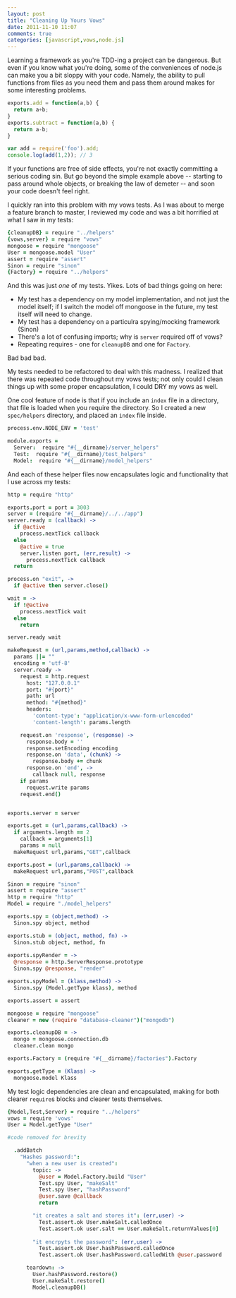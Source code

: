 ```yaml
---
layout: post
title: "Cleaning Up Yours Vows"
date: 2011-11-10 11:07
comments: true
categories: [javascript,vows,node.js]
---
```

Learning a framework as you're TDD-ing a project can be dangerous. But even if you
know what you're doing, some of the conveniences of node.js can make you a bit sloppy
with your code. Namely, the ability to pull functions from files as you need them and pass
them around makes for some interesting problems. 

``` javascript foo.js
exports.add = function(a,b) {
  return a+b; 
}
exports.subtract = function(a,b) {
  return a-b;
}
```
``` javascript bar.js
var add = require('foo').add;
console.log(add(1,2)); // 3
```
If your functions are free of side effects, you're not exactly committing
a serious coding sin. But go beyond the simple example above -- starting to pass 
around whole objects, or breaking the law of demeter -- and soon your code doesn't feel right.

I quickly ran into this problem with my vows tests. As I was about to merge a feature
branch to master, I reviewed my code and was a bit horrified at what I saw in my tests:
``` coffeescript user_spec.coffee
{cleanupDB} = require "../helpers"
{vows,server} = require "vows"
mongoose = require "mongoose"
User = mongoose.model "User"
assert = require "assert"
Sinon = require "sinon"
{Factory} = require "../helpers"
```
And this was just *one* of my tests. Yikes. Lots of bad things going on here:

* My test has a dependency on my model implementation, and not just the model itself;
if I switch the model off mongoose in the future, my test itself will need to change.
* My test has a dependency on a particulra spying/mocking framework (Sinon)
* There's a lot of confusing imports; why is `server` required off of vows? 
* Repeating requires - one for `cleanupDB` and one for `Factory`.

Bad bad bad.

My tests needed to be refactored to deal with this madness. I realized that there was
repeated code throughout my vows tests; not only could I clean things up with some proper
encapsulation, I could DRY my vows as well. 

One cool feature of node is that if you include an `index` file in a directory, that
file is loaded when you require the directory. So I created a new `spec/helpers` directory,
and placed an `index` file inside.

``` coffeescript spec/helpers/index.coffee
process.env.NODE_ENV = 'test'

module.exports =
  Server:  require "#{__dirname}/server_helpers"
  Test:  require "#{__dirname}/test_helpers"
  Model:  require "#{__dirname}/model_helpers"
```

And each of these helper files now encapsulates logic and functionality that I use
across my tests: 
``` coffeescript server_helpers
http = require "http"

exports.port = port = 3003
server = (require "#{__dirname}/../../app")
server.ready = (callback) ->
  if @active
    process.nextTick callback
  else
    @active = true
    server.listen port, (err,result) ->
      process.nextTick callback
  return

process.on "exit", ->
  if @active then server.close()

wait = ->
  if !@active 
    process.nextTick wait
  else
    return

server.ready wait

makeRequest = (url,params,method,callback) ->
  params ||= ""
  encoding = 'utf-8'
  server.ready ->
    request = http.request 
      host: "127.0.0.1"
      port: "#{port}"
      path: url
      method: "#{method}"
      headers:
        'content-type': "application/x-www-form-urlencoded"
        'content-length': params.length

    request.on 'response', (response) ->
      response.body = ''
      response.setEncoding encoding
      response.on 'data', (chunk) -> 
        response.body += chunk
      response.on 'end', ->
        callback null, response
    if params 
      request.write params
    request.end()


exports.server = server

exports.get = (url,params,callback) ->
  if arguments.length == 2 
    callback = arguments[1] 
    params = null
  makeRequest url,params,"GET",callback

exports.post = (url,params,callback) ->
  makeRequest url,params,"POST",callback
```

``` coffeescript test_helpers.coffee
Sinon = require "sinon"
assert = require "assert"
http = require "http"
Model = require "./model_helpers"

exports.spy = (object,method) ->
  Sinon.spy object, method

exports.stub = (object, method, fn) ->
  Sinon.stub object, method, fn 
  
exports.spyRender = ->
  @response = http.ServerResponse.prototype
  Sinon.spy @response, "render"

exports.spyModel = (klass,method) ->
  Sinon.spy (Model.getType klass), method

exports.assert = assert

```

```coffeescript model_helpers.coffee
mongoose = require "mongoose"
cleaner = new (require "database-cleaner")("mongodb")

exports.cleanupDB = ->
  mongo = mongoose.connection.db
  cleaner.clean mongo 

exports.Factory = (require "#{__dirname}/factories").Factory

exports.getType = (Klass) ->
  mongoose.model Klass

```

My test logic dependencies are clean and encapsulated, making for both clearer
`require`s blocks and clearer tests themselves.

```coffeescript user_spec.coffee
{Model,Test,Server} = require "../helpers"
vows = require 'vows'
User = Model.getType "User"

#code removed for brevity

  .addBatch
    "Hashes password:":
      "when a new user is created":
        topic: ->
          @user = Model.Factory.build "User" 
          Test.spy User, "makeSalt"
          Test.spy User, "hashPassword"
          @user.save @callback
          return

        "it creates a salt and stores it": (err,user) ->
          Test.assert.ok User.makeSalt.calledOnce
          Test.assert.ok user.salt == User.makeSalt.returnValues[0]
        
        "it encrpyts the password": (err,user) ->
          Test.assert.ok User.hashPassword.calledOnce
          Test.assert.ok User.hashPassword.calledWith @user.password 

      teardown: ->
        User.hashPassword.restore()
        User.makeSalt.restore()
        Model.cleanupDB()
```








